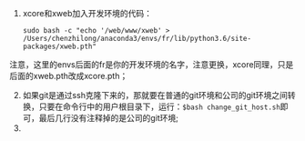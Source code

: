 1. xcore和xweb加入开发环境的代码：

    `sudo bash -c "echo '/web/www/xweb' >   /Users/chenzhilong/anaconda3/envs/fr/lib/python3.6/site-packages/xweb.pth"`

​	注意，这里的envs后面的fr是你的开发环境的名字，注意更换，xcore同理，只是后面的xweb.pth改成xcore.pth；

2. 如果git是通过ssh克隆下来的，那就要在普通的git环境和公司的git环境之间转换，只要在命令行中的用户根目录下，运行：`$bash change_git_host.sh`即可，最后几行没有注释掉的是公司的git环境;
3. 